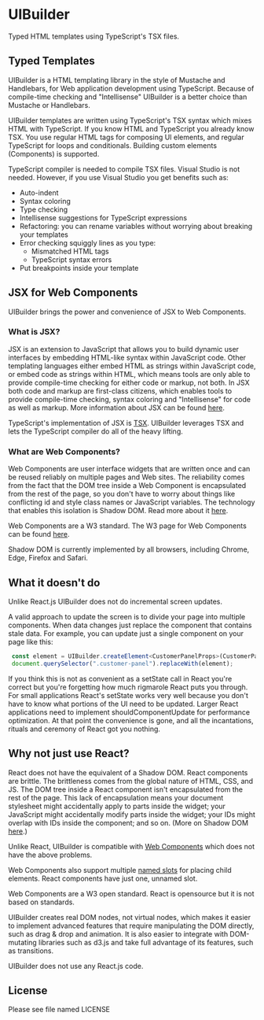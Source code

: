 # UIBuilder
Typed HTML templates using TypeScript's TSX files.

## Typed Templates

UIBuilder is a HTML templating library in the style of Mustache and Handlebars, for Web application development using TypeScript. Because of compile-time checking and "Intellisense" UIBuilder is a better choice than Mustache or Handlebars.

UIBuilder templates are written using TypeScript's TSX syntax which mixes HTML with TypeScript. If you know HTML and TypeScript you already know TSX. You use regular HTML tags for composing UI elements, and regular TypeScript for loops and conditionals. Building custom elements (Components) is supported.

TypeScript compiler is needed to compile TSX files. Visual Studio is not needed. However, if you use Visual Studio you get benefits such as:
* Auto-indent
* Syntax coloring
* Type checking
* Intellisense suggestions for TypeScript expressions
* Refactoring: you can rename variables without worrying about breaking your templates
* Error checking squiggly lines as you type:
    * Mismatched HTML tags
    * TypeScript syntax errors
* Put breakpoints inside your template

## JSX for Web Components
UIBuilder brings the power and convenience of JSX to Web Components.

### What is JSX?
JSX is an extension to JavaScript that allows you to build dynamic user interfaces by embedding HTML-like syntax within JavaScript code. Other templating languages either embed HTML as strings within JavaScript code, or embed code as strings within HTML, which means tools are only able to provide compile-time checking for either code or markup, not both. In JSX both code and markup are first-class citizens, which enables tools to provide compile-time checking, syntax coloring and "Intellisense" for code as well as markup. More information about JSX can be found [here](https://facebook.github.io/jsx/).

TypeScript's implementation of JSX is [TSX](https://basarat.gitbooks.io/typescript/content/docs/jsx/tsx.html). UIBuilder leverages TSX and lets the TypeScript compiler do all of the heavy lifting.

### What are Web Components?

Web Components are user interface widgets that are written once and can be reused reliably on multiple pages and Web sites. The reliability comes from the fact that the DOM tree inside a Web Component is encapsulated from the rest of the page, so you don't have to worry about things like conflicting id and style class names or JavaScript variables. The technology that enables this isolation is Shadow DOM. Read more about it [here](https://developers.google.com/web/fundamentals/getting-started/primers/shadowdom).

Web Components are a W3 standard. The W3 page for Web Components can be found [here](https://www.w3.org/wiki/WebComponents/).

Shadow DOM is currently implemented by all browsers, including Chrome, Edge, Firefox and Safari.

## What it doesn't do
Unlike React.js UIBuilder does not do incremental screen updates. 

A valid approach to update the screen is to divide your page into multiple components. When data changes just replace the component that contains stale data. For example, you can update just a single component on your page like this:

```typescript
 const element = UIBuilder.createElement<CustomerPanelProps>(CustomerPanel, { customerInfo: freshCustomerInfo });
 document.querySelector(".customer-panel").replaceWith(element);
```

If you think this is not as convenient as a setState call in React you're correct but you're forgetting how much rigmarole React puts you through. For small applications React's setState works very well because you don't have to know what portions of the UI need to be updated. Larger React applications need to implement shouldComponentUpdate for performance optimization. At that point the convenience is gone, and all the incantations, rituals and ceremony of React got you nothing.

## Why not just use React?

React does not have the equivalent of a Shadow DOM. React components are brittle. The brittleness comes from the global nature of HTML, CSS, and JS. The DOM tree inside a React component isn't encapsulated from the rest of the page. This lack of encapsulation means your document stylesheet might accidentally apply to parts inside the widget; your JavaScript might accidentally modify parts inside the widget; your IDs might overlap with IDs inside the component; and so on. (More on Shadow DOM [here](https://www.html5rocks.com/en/tutorials/webcomponents/shadowdom).)

Unlike React, UIBuilder is compatible with [Web Components](https://www.w3.org/standards/techs/components) which does not have the above problems.

Web Components also support multiple [named slots](https://developers.google.com/web/fundamentals/getting-started/primers/shadowdom#composition_slot) for placing child elements. React components have just one, unnamed slot.

Web Components are a W3 open standard. React is opensource but it is not based on standards.

UIBuilder creates real DOM nodes, not virtual nodes, which makes it easier to implement advanced features that require manipulating the DOM directly, such as drag & drop and animation. It is also easier to integrate with DOM-mutating libraries such as d3.js and take full advantage of its features, such as transitions.

UIBuilder does not use any React.js code.

## License
Please see file named LICENSE
